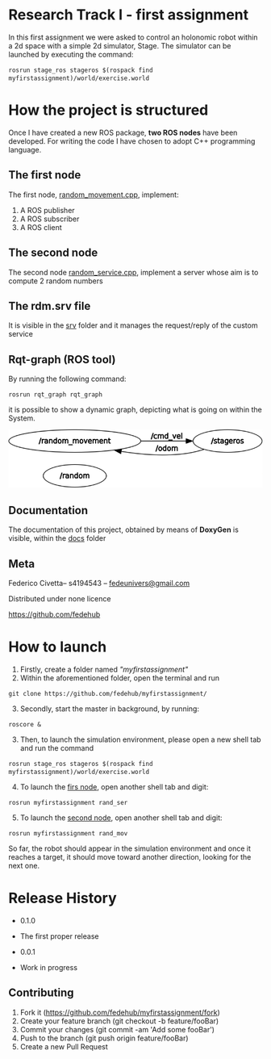 # Research Track I - first assignment

In this first assignment we were asked to control an holonomic robot within a 2d space with a simple 2d simulator, Stage.
The simulator can be launched by executing the command:

```
rosrun stage_ros stageros $(rospack find myfirstassignment)/world/exercise.world
```


# How the project is structured


Once I have created a new ROS package, **two ROS nodes** have been developed. For writing the code I have chosen to adopt C++ programming language.

## The first node ##

The first node, [random_movement.cpp](https://github.com/fedehub/myfirstassignment/blob/main/src/random_movement.cpp), implement:

1. A ROS publisher
2. A ROS subscriber
3. A ROS client

## The second node  ##

The second node [random_service.cpp](https://github.com/fedehub/myfirstassignment/blob/main/src/random_service.cpp), implement a server whose aim is to compute 2 random numbers

## The rdm.srv file  ##

It is visible in the [srv](https://github.com/fedehub/myfirstassignment/blob/main/srv/) folder and it manages the request/reply of the custom service

## Rqt-graph (ROS tool)

By running the following command:

```
rosrun rqt_graph rqt_graph

```
it is possible to show a dynamic graph, depicting what is going on within the System.

![rqt_graph](https://github.com/fedehub/myfirstassignment/blob/main/rqt_graph/rosgraph.png "Rqt_graph - first assignment")

## Documentation ##

The documentation of this project, obtained by means of **DoxyGen** is visible, within the [docs](https://github.com/fedehub/myfirstassignment/blob/main/docs) folder

## Meta

Federico Civetta– s4194543 – fedeunivers@gmail.com

Distributed under none licence

https://github.com/fedehub

# How to launch

1. Firstly, create a folder named _"myfirstassignment"_
2. Within the aforementioned folder, open the terminal and run
```
git clone https://github.com/fedehub/myfirstassignment/
```
3. Secondly, start the master in background, by running: 

```
roscore &

```
3. Then, to launch the simulation environment, please open a new shell tab and run the command
```
rosrun stage_ros stageros $(rospack find myfirstassignment)/world/exercise.world
```
4. To launch the [firs node](https://github.com/fedehub/myfirstassignment/blob/main/src/random_movement.cpp), open another shell tab and digit:

```
rosrun myfirstassignment rand_ser

```
5. To launch the [second node](https://github.com/fedehub/myfirstassignment/blob/main/src/random_service.cpp), open another shell tab and  digit:

```
rosrun myfirstassignment rand_mov

```

So far, the robot should appear in the simulation environment and once it reaches a target, it should move toward another direction, looking for the next one.



# Release History

* 0.1.0
 * The first proper release

* 0.0.1
 * Work in progress

## Contributing

1. Fork it (https://github.com/fedehub/myfirstassignment/fork)
2. Create your feature branch (git checkout -b feature/fooBar)
3. Commit your changes (git commit -am 'Add some fooBar')
4. Push to the branch (git push origin feature/fooBar)
5. Create a new Pull Request
